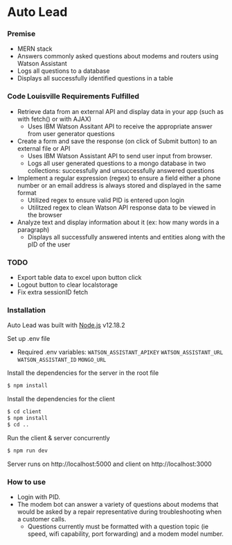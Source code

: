 # Auto Lead

### Premise

  - MERN stack
  - Answers commonly asked questions about modems and routers using Watson Assistant 
  - Logs all questions to a database
  - Displays all successfully identified questions in a table

### Code Louisville Requirements Fulfilled

  - Retrieve data from an external API and display data in your app (such as with fetch() or with AJAX)
    - Uses IBM Watson Assitant API to receive the appropriate answer from user generator questions
  - Create a form and save the response (on click of Submit button) to an external file or API
    - Uses IBM Watson Assistant API to send user input from browser. 
    - Logs all user generated questions to a mongo database in two collections: successfully and unsuccessfully answered questions
  - Implement a regular expression (regex) to ensure a field either a phone number or an email address is always stored and displayed in the same format
    - Utilized regex to ensure valid PID is entered upon login 
    - Utilitzed regex to clean Watson API response data to be viewed in the browser 
  - Analyze text and display information about it (ex: how many words in a paragraph)
    - Displays all successfully answered intents and entities along with the pID of the user 


### TODO

  - Export table data to excel upon button click
  - Logout button to clear localstorage
  - Fix extra sessionID fetch
  
### Installation
Auto Lead was built with [Node.js](https://nodejs.org/) v12.18.2

Set up .env file
  * Required .env variables:
    `WATSON_ASSISTANT_APIKEY`
    `WATSON_ASSISTANT_URL`
    `WATSON_ASSISTANT_ID`
    `MONGO_URL`

Install the dependencies for the server in the root file
```sh
$ npm install
```

Install the dependencies for the client
```sh
$ cd client
$ npm install
$ cd ..
```

Run the client & server concurrently 
```sh
$ npm run dev
```
Server runs on http://localhost:5000 and client on http://localhost:3000

### How to use
- Login with PID. 
- The modem bot can answer a variety of questions about modems that would be asked by a repair representative during troubleshooting when a customer calls. 
    - Questions currently must be formatted with a question topic (ie speed, wifi capability, port forwarding) and a modem model number.
